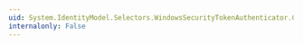 ```yaml
---
uid: System.IdentityModel.Selectors.WindowsSecurityTokenAuthenticator.CanValidateTokenCore(System.IdentityModel.Tokens.SecurityToken)
internalonly: False
---
```

